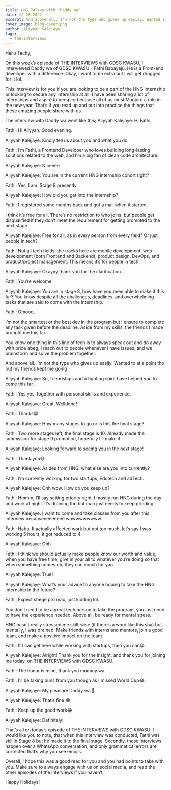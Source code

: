 ```yaml
---
title: HNG Palava with "Daddy wa"
date: 12-28-2022
excerpt: And above all, I’m not the type who gives up easily. Wanted to at a point tho but my friends kept me going
cover_image: blog-cover.png
author: Aliyyah Kalejaye
tags:
  - the-interviews
---
```


Hello Techy,

On this week’s episode of THE INTERVIEWS with GDSC KWASU, I interviewed Daddy wa of GDSC KWASU - Fathi Babayeju. He is a Front-end developer with a difference. Okay, I want to be extra but I will get dragged for it lol.

This interview is for you if you are looking to be a part of the HNG internship or looking to secure any internship at all. I have been sharing a lot of internships and aspire to perspire because all of us must Maguire a role in the new year. That‘s if you read up and put into practice the things that these amazing people share with us.

The interview with Daddy wa went like this;
Aliyyah Kalejaye: Hi Fathi,

Fathi: Hi Aliyyah. Good evening.

Aliyyah Kalejaye: Kindly tell us about you and what you do.

Fathi: I’m Fathi, a Frontend Developer who loves building long-lasting solutions related to the web, and I’m a big fan of clean code architecture.

Aliyyah Kalejaye: Niceeee

Aliyyah Kalejaye: You are in the current HNG internship cohort right?

Fathi: Yes, I am. Stage 8 presently.

Aliyyah Kalejaye: How did you get into the internship?

Fathi: I registered some months back and got a mail when it started.

I think it’s free for all. There’s no restriction to who joins, but people get disqualified if they don’t meet the requirement for getting promoted to the next stage

Aliyyah Kalejaye: Free for all, as in every person from every field? Or just people in tech?

Fathi: Not all tech fields, the tracks here are mobile development, web development (both Frontend and Backend), product design, DevOps, and product/project management. This means it’s for people in tech.

Aliyyah Kalejaye: Okayyy thank you for the clarification.

Fathi: You’re welcome

Aliyyah Kalejaye: You are in stage 8, how have you been able to make it this far? You know despite all the challenges, deadlines, and overwhelming tasks that are said to come with the internship.

Fathi: Ómooo,

I’m not the smartest or the best dev in the program but I ensure to complete any task given before the deadline. Aside from my skills, the friends I made brought me this far.

You know one thing in this line of tech is to always speak out and do away with pride abeg, I reach out to people whenever I have issues, and we brainstorm and solve the problem together.

And above all, I’m not the type who gives up easily. Wanted to at a point tho but my friends kept me going

Aliyyah Kalejaye: So, friendships and a fighting spirit have helped you to come this far.

Fathi: Yes yes, together with personal skills and experience.

Aliyyah Kalejaye: Great, Welldone!

Fathi: Thanks😁

Aliyyah Kalejaye: How many stages to go or is this the final stage?

Fathi: Two more stages left, the final stage is 10. Already made the submission for stage 9 promotion, hopefully I’ll make it.

Aliyyah Kalejaye: Looking forward to seeing you in the next stage!

Fathi: Thank you😅

Aliyyah Kalejaye: Asides from HNG, what else are you into currently?

Fathi: I’m currently working for two startups, Edutech and adTech.

Aliyyah Kalejaye: Ohh wow. How do you keep up?

Fathi: Hmmm, I’ll say setting priority right. I mostly run HNG during the day and work at night. It’s draining tho but man just needs to keep grinding.

Aliyyah Kalejaye: I want to come and take classes from you after this interview becauseeeeeeeee wowwwwwwww.

Fathi: Haba. It actually affected work but not too much, let’s say I was working 5 hours, it got reduced to 4.

Aliyyah Kalejaye: Ohh

Fathi: I think we should actually make people know our worth and value, when you have free time, give in your all to whatever you’re doing so that when something comes up, they can vouch for you.

Aliyyah Kalejaye: True!

Aliyyah Kalejaye: What’s your advice to anyone hoping to take the HNG internship in the future?

Fathi: Expect shege pro max, just kidding lol.

You don’t need to be a great tech person to take the program, you just need to have the experience needed. Above all, be ready for mental stress.

HNG hasn’t really stressed me skill-wise (if there’s a word like this sha) but mentally, I was drained. Make friends with interns and mentors, join a good team, and make a positive impact on the team.

Fathi: If I can get here while working with startups, then you can😀.

Aliyyah Kalejaye: Alright! Thank you for the insight, and thank you for joining me today, on THE INTERVIEWS with GDSC KWASU.

Fathi: The honor is mine, thank you mummy wa.

Fathi: I’ll be taking buns from you though as I missed World Cup😂.

Aliyyah Kalejaye: My pleasure Daddy wa 🤣

Aliyyah Kalejaye: That’s fine 😂

Fathi: Keep up the good work😂

Aliyyah Kalejaye: Definitely!

That’s all on today’s episode of THE INTERVIEWS with GDSC KWASU. I would like you to note, that when this interview was conducted, Fathi was still in Stage 8 but he made it to the final stage. Secondly, these interviews happen over a WhatsApp conversation, and only grammatical errors are corrected that’s why you see emojis.

Overall, I hope this was a good read for you and you had points to take with you. Make sure to always engage with us on social media, and read the other episodes of the interviews if you haven’t.

Happy Holidays!
